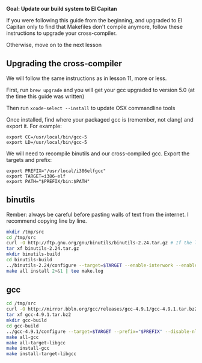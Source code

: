 **Goal: Update our build system to El Capitan**

If you were following this guide from the beginning, and upgraded to El Capitan only
to find that Makefiles don't compile anymore, follow these instructions to upgrade
your cross-compiler.

Otherwise, move on to the next lesson

Upgrading the cross-compiler
----------------------------

We will follow the same instructions as in lesson 11, more or less.

First, run `brew upgrade` and you will get your gcc upgraded to version 5.0 (at the time this guide was written)

Then run `xcode-select --install` to update OSX commandline tools

Once installed, find where your packaged gcc is (remember, not clang) and export it. For example:

```
export CC=/usr/local/bin/gcc-5
export LD=/usr/local/bin/gcc-5
```

We will need to recompile binutils and our cross-compiled gcc. Export the targets and prefix:

```
export PREFIX="/usr/local/i386elfgcc"
export TARGET=i386-elf
export PATH="$PREFIX/bin:$PATH"
```

binutils
--------

Rember: always be careful before pasting walls of text from the internet. I recommend copying line by line.

```sh
mkdir /tmp/src
cd /tmp/src
curl -O http://ftp.gnu.org/gnu/binutils/binutils-2.24.tar.gz # If the link 404's, look for a more recent version
tar xf binutils-2.24.tar.gz
mkdir binutils-build
cd binutils-build
../binutils-2.24/configure --target=$TARGET --enable-interwork --enable-multilib --disable-nls --disable-werror --prefix=$PREFIX 2>&1 | tee configure.log
make all install 2>&1 | tee make.log
```


gcc
---
```sh
cd /tmp/src
curl -O http://mirror.bbln.org/gcc/releases/gcc-4.9.1/gcc-4.9.1.tar.bz2
tar xf gcc-4.9.1.tar.bz2
mkdir gcc-build
cd gcc-build
../gcc-4.9.1/configure --target=$TARGET --prefix="$PREFIX" --disable-nls --disable-libssp --enable-languages=c --without-headers
make all-gcc 
make all-target-libgcc 
make install-gcc 
make install-target-libgcc 
```

